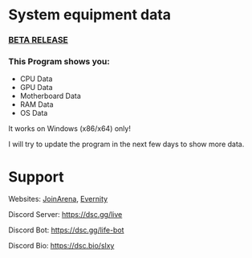 # System equipment data
### [BETA RELEASE](https://github.com/Sytroxitz/sed/releases)
### This Program shows you:
- CPU Data
- GPU Data
- Motherboard Data
- RAM Data
- OS Data

It works on Windows (x86/x64) only!

I will try to update the program in the next few days to show more data.

# Support
Websites: [JoinArena](https://joinarena.net), [Evernity](https://evernity.tk)

Discord Server: https://dsc.gg/live

Discord Bot: https://dsc.gg/life-bot

Discord Bio: https://dsc.bio/slxy
